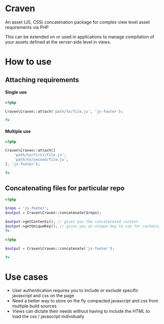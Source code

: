 # Craven
An asset (JS, CSS) concatenation package for complex view level asset requirements via PHP

This can be extended on or used in applications to manage compilation of your assets defined at the server-side level in views.

# How to use

## Attaching requirements
#### Single use
```php
<?php

Craven\Craven::attach('path/to/file.js', 'js-footer');

?>
```

#### Multiple use
```php
<?php

Craven\Craven::attach([
	'path/to/first/file.js',
	'path/to/second/file.js',
], 'js-footer');

?>
```

## Concatenating files for particular repo
```php
<?php

$repo = 'js-footer';
$output = Craven\Craven::concatenate($repo);

$output->getContents(); // gives you the concatenated content
$output->getUniqueKey(); // gives you an unique key to use for cacheing
?>
```

```php
<?php

$output = Craven\Craven::concatenate('js-footer');

?>
```

# Use cases

* User authentication requires you to include or exclude specific javascript and css on the page
* Need a better way to store on the fly compacted javascript and css from multiple build sources
* Views can dictate their needs without having to include the HTML to load the css / javascript individually
